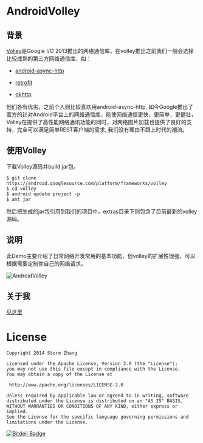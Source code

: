 AndroidVolley
=============

## 背景

[Volley](https://android.googlesource.com/platform/frameworks/volley)是Google I/O 2013推出的网络通信库，在volley推出之前我们一般会选择比较成熟的第三方网络通信库，如：

* [android-async-http](http://loopj.com/android-async-http/)

* [retrofit](http://square.github.io/retrofit/)

* [okhttp](http://square.github.io/okhttp/)

他们各有优劣，之前个人则比较喜欢用android-async-http, 如今Google推出了官方的针对Android平台上的网络通信库，能使网络通信更快，更简单，更健壮，Volley在提供了高性能网络通讯功能的同时，对网络图片加载也提供了良好的支持，完全可以满足简单REST客户端的需求, 我们没有理由不跟上时代的潮流。

## 使用Volley

下载Volley源码并build jar包。

    $ git clone https://android.googlesource.com/platform/frameworks/volley
    $ cd volley
    $ android update project -p
    $ ant jar

然后把生成的jar包引用到我们的项目中，extras目录下则包含了目前最新的volley源码。


## 说明

此Demo主要介绍了日常网络开发常用的基本功能，但volley的扩展性很强，可以根据需要定制你自己的网络请求。

![AndroidVolley](https://raw2.github.com/stormzhang/AndroidVolley/master/art/snap.jpg)

## 关于我

[见这里](http://stormzhang.github.io/about.html)

License
============

    Copyright 2014 Storm Zhang

	Licensed under the Apache License, Version 2.0 (the "License");
	you may not use this file except in compliance with the License.
	You may obtain a copy of the License at

     http://www.apache.org/licenses/LICENSE-2.0

	Unless required by applicable law or agreed to in writing, software
	distributed under the License is distributed on an "AS IS" BASIS,
	WITHOUT WARRANTIES OR CONDITIONS OF ANY KIND, either express or implied.
	See the License for the specific language governing permissions and
	limitations under the License.

[![Bitdeli Badge](https://d2weczhvl823v0.cloudfront.net/stormzhang/androidvolley/trend.png)](https://bitdeli.com/free "Bitdeli Badge")

